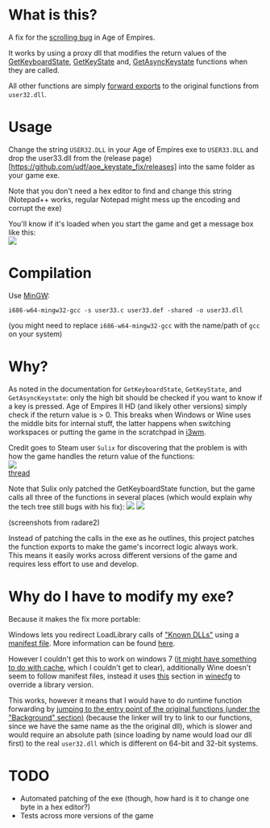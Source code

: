 # What is this?
A fix for the [scrolling bug](https://gaming.stackexchange.com/questions/20826/the-age-of-empires-ii-scrolling-bug) in Age of Empires.

It works by using a proxy dll that modifies the return values of the
[GetKeyboardState](https://docs.microsoft.com/en-us/windows/desktop/api/winuser/nf-winuser-getkeyboardstate),
[GetKeyState](https://docs.microsoft.com/en-us/windows/desktop/api/winuser/nf-winuser-getkeystate) and,
[GetAsyncKeystate](https://docs.microsoft.com/en-us/windows/desktop/api/winuser/nf-winuser-getasynckeystate) functions when they are called.

All other functions are simply [forward exports](https://user-images.githubusercontent.com/13610073/50548649-e3cc8e80-0c58-11e9-914d-b1316134120d.png) to the original functions from `user32.dll`.


# Usage
Change the string `USER32.DLL` in your Age of Empires exe to `USER33.DLL`
and drop the user33.dll from the (release page)[https://github.com/udf/aoe_keystate_fix/releases] into the same folder as your game exe.

Note that you don't need a hex editor to find and change this string
(Notepad++ works, regular Notepad might mess up the encoding and corrupt the exe)

You'll know if it's loaded when you start the game and get a message box like this:  
![](https://user-images.githubusercontent.com/13610073/50548573-fbefde00-0c57-11e9-8976-26fac03a9f0b.png)


# Compilation
Use [MinGW](http://www.mingw.org/):
```
i686-w64-mingw32-gcc -s user33.c user33.def -shared -o user33.dll
```
(you might need to replace `i686-w64-mingw32-gcc` with the name/path of `gcc` on your system)


# Why?
As noted in the documentation for `GetKeyboardState`, `GetKeyState`, and `GetAsyncKeystate`: only the high bit should be checked if you want to know if a key is pressed.
Age of Empires II HD (and likely other versions) simply check if the return value is > 0.
This breaks when Windows or Wine uses the middle bits for internal stuff,
the latter happens when switching workspaces or putting the game in the scratchpad in [i3wm](https://i3wm.org/).

Credit goes to Steam user `Sulix` for discovering that the problem is with how the game handles the return value of the functions:  
![](https://user-images.githubusercontent.com/13610073/50548589-335e8a80-0c58-11e9-80ca-448b82c00be8.png)  
[thread](https://steamcommunity.com/app/221380/discussions/2/622954302095447538/#c154645539343670235)

Note that Sulix only patched the GetKeyboardState function, but the game calls all three of the functions in several places
(which would explain why the tech tree still bugs with his fix):
![](https://user-images.githubusercontent.com/13610073/50548597-4bcea500-0c58-11e9-83d0-baaae6638834.png)
![](https://user-images.githubusercontent.com/13610073/50548664-1aa2a480-0c59-11e9-8b0b-af98867fd7a8.png)

(screenshots from radare2)

Instead of patching the calls in the exe as he outlines, this project patches the function exports to make the game's incorrect logic always work.  
This means it easily works across different versions of the game and requires less effort to use and develop.


# Why do I have to modify my exe?
Because it makes the fix more portable:

Windows lets you redirect LoadLibrary calls of ["Known DLLs"](https://docs.microsoft.com/en-us/windows/desktop/Dlls/dynamic-link-library-redirection)
using a [manifest file](https://docs.microsoft.com/en-us/windows/desktop/sbscs/about-side-by-side-assemblies-).
More information can be found [here](https://www.ethicalhacker.net/columns/heffner/intercepted-windows-hacking-via-dll-redirection/).

However I couldn't get this to work on windows 7 ([it might have something to do with cache](https://stackoverflow.com/questions/14136160/dll-redirection-working-in-xp-not-in-windows-7), which I couldn't get to clear),
additionally Wine doesn't seem to follow manifest files, instead it uses [this](https://user-images.githubusercontent.com/13610073/50548625-74ef3580-0c58-11e9-9bed-87580495d020.png)
section in [winecfg](https://wiki.winehq.org/Winecfg) to override a library version.  

This works, however it means that I would have to do runtime function forwarding by
[jumping to the entry point of the original functions (under the "Background" section)](https://www.codeproject.com/Articles/16541/%2FArticles%2F16541%2FCreate-your-Proxy-DLLs-automatically)
(because the linker will try to link to our functions, since we have the same name as the the original dll),
which is slower and would require an absolute path (since loading by name would load our dll first) to the real `user32.dll` which is different on 64-bit and 32-bit systems.


# TODO
- Automated patching of the exe (though, how hard is it to change one byte in a hex editor?)
- Tests across more versions of the game
